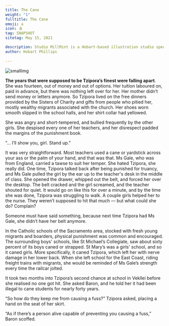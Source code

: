 ```yaml
---
title: The Cane
weight: "1"
fulltitle: The Cane
emoji: a
icon: 🩸
tag: SNAPSHOT
sitetag: May 15, 2021

description: Studio MillMint is a Hobart-based illustration studio specialising in utopian fiction.
author: Hobart Phillips
 
---
```


![smallimg](https://images.millmint.net/images/sketches/welts.jpg)

**The years that were supposed to be Tzipora’s finest were falling apart**. She was fourteen, out of money and out of options. Her tuition laboured on, paid in advance, but there was nothing left over for her. Her mother didn’t send money or letters anymore. So Tzipora lived on the free dinners provided by the Sisters of Charity and gifts from people who pitied her, mostly wealthy migrants associated with the church. Her shoes worn smooth slipped in the school halls, and her shirt collar had yellowed.

She was angry and short-tempered, and bullied frequently by the other girls. She despised every one of her teachers, and her disrespect padded the margins of the punishment book.

“… I’ll show you, girl. Stand up.”

It was very straightforward. Most teachers used a cane or yardstick across your ass or the palm of your hand, and that was that. Ms Gale, who was from England, carried a tawse to suit her temper. She hated Tzipora, she really did. One time, Tzipora talked back after being punished for truancy, and Ms Gale pulled the girl by the ear up to the teacher's desk in the middle of class. She opened the drawer, whipped out the belt, and forced her over the desktop. The belt cracked and the girl screamed, and the teacher shouted for quiet. It would go on like this for over a minute, and by the time she was done, Tzipora was struggling to walk. A couple girls helped her to the nurse. They weren’t supposed to hit that much — but what could she do? Complain?

Someone must have said something, because next time Tzipora had Ms Gale, she didn’t have her belt anymore.

In the Catholic schools of the Sacramento area, stocked with fresh young migrants and boarders, physical punishment was common and encouraged. The surrounding boys' schools, like St Michael’s Collegiate, saw about sixty percent of its boys caned or strapped. St Mary’s was a girls' school, and so it caned girls. More specifically, it caned Tzipora, which left her with nerve damage in her lower back. When she left school for the East Coast, riding freight trains with migrants, she would be reminded of Ms Gale’s strength every time the railcar jolted.

It took two months into Tzipora’s second chance at school in Vekllei before she realised no one got hit. She asked Baron, and he told her it had been illegal to cane students for nearly forty years.

“So how do they keep me from causing a fuss?” Tzipora asked, placing a hand on the seat of her skirt.

“As if there’s a person alive capable of preventing you causing a fuss,”  Baron scoffed.
